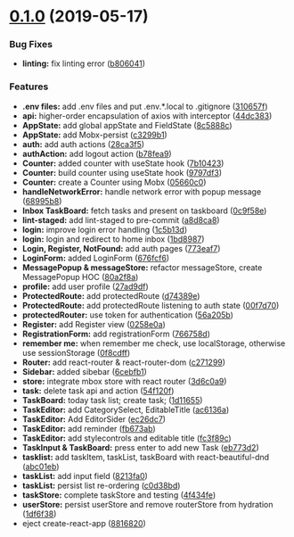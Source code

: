 # [0.1.0](https://github.com/dontry/get-things-done-front/compare/7b104234697171e240dd51d73b96bbdc1da41149...v0.1.0) (2019-05-17)

### Bug Fixes

- **linting:** fix linting error ([b806041](https://github.com/dontry/get-things-done-front/commit/b8060417c42076a1e84056b71d129ede1c8ac82d))

### Features

- **.env files:** add .env files and put .env.\*.local to .gitignore ([310657f](https://github.com/dontry/get-things-done-front/commit/310657f424ec0ed29d83a8d6aed26c2344ce8054))
- **api:** higher-order encapsulation of axios with interceptor ([44dc383](https://github.com/dontry/get-things-done-front/commit/44dc3831ec881f055ee3b515e7d8118add802e8d))
- **AppState:** add global appState and FieldState ([8c5888c](https://github.com/dontry/get-things-done-front/commit/8c5888c6c3d634d85c582e5a273dcdae90123cee))
- **AppState:** add Mobx-persist ([c3299b1](https://github.com/dontry/get-things-done-front/commit/c3299b1b5f8d09c607818269e195de9a64de2e05))
- **auth:** add auth actions ([28ca3f5](https://github.com/dontry/get-things-done-front/commit/28ca3f5c3ad48adb03852a6888c07bd54f635840))
- **authAction:** add logout action ([b78fea9](https://github.com/dontry/get-things-done-front/commit/b78fea9b4b47289af48da6c82202f6999da53423))
- **Counter:** added counter with useState hook ([7b10423](https://github.com/dontry/get-things-done-front/commit/7b104234697171e240dd51d73b96bbdc1da41149))
- **Counter:** build counter using useState hook ([9797df3](https://github.com/dontry/get-things-done-front/commit/9797df3e1bf39bb7db93233e36e2e5227d4096c7))
- **Counter:** create a Counter using Mobx ([05660c0](https://github.com/dontry/get-things-done-front/commit/05660c027353ddde5b359a824a713c68f1f70602))
- **handleNetworkError:** handle network error with popup message ([68995b8](https://github.com/dontry/get-things-done-front/commit/68995b84e8bdf4bebb5fcaf079be5310aaed2e87))
- **Inbox TaskBoard:** fetch tasks and present on taskboard ([0c9f58e](https://github.com/dontry/get-things-done-front/commit/0c9f58eb73d91bdd01d5caf0775de02ccea6b95b))
- **lint-staged:** add lint-staged to pre-commit ([a8d8ca8](https://github.com/dontry/get-things-done-front/commit/a8d8ca8421fe702a315417ce9c4bbac8646ed169))
- **login:** improve login error handling ([1c5b13d](https://github.com/dontry/get-things-done-front/commit/1c5b13d40fc6f3c61413e7ed2011dcf81e5c00e0))
- **login:** login and redirect to home inbox ([1bd8987](https://github.com/dontry/get-things-done-front/commit/1bd8987d838bf058a77c15f39f12b61c11c580cd))
- **Login, Register, NotFound:** add auth pages ([773eaf7](https://github.com/dontry/get-things-done-front/commit/773eaf78259c2c823443c1fb6eb78599bf75f657))
- **LoginForm:** added LoginForm ([676fcf6](https://github.com/dontry/get-things-done-front/commit/676fcf671530c2d0d4f3e8fe4095457fba9ce0b1))
- **MessagePopup & messageStore:** refactor messageStore, create MessagePopup HOC ([80a2f8a](https://github.com/dontry/get-things-done-front/commit/80a2f8af3ab154a60dc6b721ee4bdfc0be2962ea))
- **profile:** add user profile ([27ad9df](https://github.com/dontry/get-things-done-front/commit/27ad9df3a7c118d76198553c0bd7858ff62806dc))
- **ProtectedRoute:** add protectedRoute ([d74389e](https://github.com/dontry/get-things-done-front/commit/d74389e8423481cf61aacb275e489c5dc925fbb5))
- **ProtectedRoute:** add protectedRoute listening to auth state ([00f7d70](https://github.com/dontry/get-things-done-front/commit/00f7d7099390f045f167a374e9955f24b5b71995))
- **protectedRouter:** use token for authentication ([56a205b](https://github.com/dontry/get-things-done-front/commit/56a205bf45b114c2a0a4537dbd9a6b44f9a3bf2f))
- **Register:** add Register view ([0258e0a](https://github.com/dontry/get-things-done-front/commit/0258e0aa2a6a41fa7511609d484f8f3f9e3f7a1f))
- **RegistrationForm:** add registrationForm ([766758d](https://github.com/dontry/get-things-done-front/commit/766758dc23558e67880bafce16eded096b4d30f4))
- **remember me:** when remember me check, use localStorage, otherwise use sessionStorage ([0f8cdff](https://github.com/dontry/get-things-done-front/commit/0f8cdffa04f836c36594a978e65c1e1ecca47482))
- **Router:** add react-router & react-router-dom ([c271299](https://github.com/dontry/get-things-done-front/commit/c271299bff55e67f87a3541a9a43969920d14016))
- **Sidebar:** added sibebar ([6cebfb1](https://github.com/dontry/get-things-done-front/commit/6cebfb108c30262a403481812c7c821b9c328b90))
- **store:** integrate mbox store with react router ([3d6c0a9](https://github.com/dontry/get-things-done-front/commit/3d6c0a9196c256eb9c5ac7f599a13d0f4dee4488))
- **task:** delete task api and action ([54f120f](https://github.com/dontry/get-things-done-front/commit/54f120f36a834d1b835665800c94c1c4a1207d86))
- **TaskBoard:** today task list; create task; ([1d11655](https://github.com/dontry/get-things-done-front/commit/1d11655924821c31d8211739900200560fb2e37f))
- **TaskEditor:** add CategorySelect, EditableTitle ([ac6136a](https://github.com/dontry/get-things-done-front/commit/ac6136a1faaea9f7d0f3ff378f31cdac5253fc5f))
- **TaskEditor:** Add EditorSider ([ec26dc7](https://github.com/dontry/get-things-done-front/commit/ec26dc75368c0988b597a94174853793247e3db5))
- **TaskEditor:** add reminder ([fb673ab](https://github.com/dontry/get-things-done-front/commit/fb673ab9e296ce7d39a21547bc4104e15c90400f))
- **TaskEditor:** add stylecontrols and editable title ([fc3f89c](https://github.com/dontry/get-things-done-front/commit/fc3f89c8cd3cc9931dc8ae157152d97dc4e8013d))
- **TaskInput & TaskBoard:** press enter to add new Task ([eb773d2](https://github.com/dontry/get-things-done-front/commit/eb773d21d7de69dca53c8b6e64929e36c4b57a71))
- **tasklist:** add taskItem, taskList, taskBoard with react-beautiful-dnd ([abc01eb](https://github.com/dontry/get-things-done-front/commit/abc01eb734c7c7223d3abb92835a0ee8dd4924d6))
- **taskList:** add input field ([8213fa0](https://github.com/dontry/get-things-done-front/commit/8213fa0096fbea3fd671895e3cdcadddcb424376))
- **taskList:** persist list re-ordering ([c0d38bd](https://github.com/dontry/get-things-done-front/commit/c0d38bd181cbd1a10da6823ac21413600c72a798))
- **taskStore:** complete taskStore and testing ([4f434fe](https://github.com/dontry/get-things-done-front/commit/4f434fe9e1c4c0f3f661295d4903bac24ceabb02))
- **userStore:** persist userStore and remove routerStore from hydration ([1df6f38](https://github.com/dontry/get-things-done-front/commit/1df6f380040e77560cdafd535e7ed541735aa65f))
- eject create-react-app ([8816820](https://github.com/dontry/get-things-done-front/commit/88168207e82834df4a6d5ccb2c729baefe2724e8))
